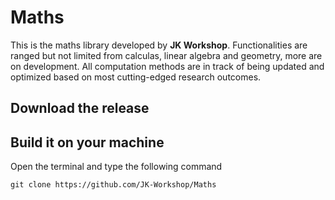 # Maths

This is the maths library developed by **JK Workshop**. Functionalities are ranged but not limited from calculas, linear algebra and geometry, more are on development. All computation methods are in track of being updated and optimized based on most cutting-edged research outcomes.

## Download the release

## Build it on your machine

Open the terminal and type the following command

```batch
git clone https://github.com/JK-Workshop/Maths
```
